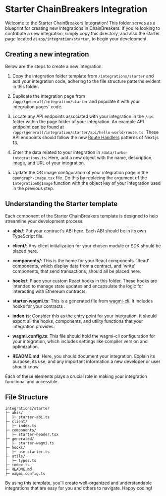 # Starter ChainBreakers Integration

Welcome to the Starter ChainBreakers Integration! This folder serves as a blueprint for creating new integrations in ChainBreakers. If you're looking to contribute a new integration, simply copy this directory, and also the starter page located at `app/integration/starter`, to begin your development.

## Creating a new integration

Below are the steps to create a new integration.

1. Copy the integration folder template from `/integrations/starter` and add your integration code, adhering to the file structure patterns evident in this folder.

2. Duplicate the integration page from `/app/(general)/integration/starter` and populate it with your integration pages' code.

3. Locate any API endpoints associated with your integration in the `/api` folder within the page folder of your integration. An example API endpoint can be found at `/app/(general)/integration/starter/api/hello-world/route.ts`. These API endpoints should follow the new [Route Handlers](https://nextjs.org/docs/app/building-your-application/routing/router-handlers) patterns of Next.js 13.

4. Enter the data related to your integration in `/data/turbo-integrations.ts`. Here, add a new object with the name, description, image, and URL of your integration.

5. Update the OG image configuration of your integration page in the `opengraph-image.tsx` file. Do this by replacing the argument of the `IntegrationOgImage` function with the object key of your integration used in the previous step.

## Understanding the Starter template

Each component of the Starter ChainBreakers template is designed to help streamline your development process:

- **abis/**: Put your contract's ABI here. Each ABI should be in its own TypeScript file.

- **client/**: Any client initialization for your chosen module or SDK should be placed here.

- **components/**: This is the home for your React components. 'Read' components, which display data from a contract, and 'write' components, that send transactions, should all be placed here.

- **hooks/**: Place your custom React hooks in this folder. These hooks are intended to manage state updates and encapsulate the logic for interacting with Ethereum contracts.

- **starter-wagmi.ts**: This is a generated file from [wagmi-cli](https://wagmi.sh/cli/getting-started). It includes hooks for your contracts .

- **index.ts**: Consider this as the entry point for your integration. It should export all the hooks, components, and utility functions that your integration provides.

- **wagmi.config.ts**: This file should hold the wagmi-cli configuration for your integration, which includes settings like compiler version and optimization.

- **README.md**: Here, you should document your integration. Explain its purpose, its use, and any important information a new developer or user should know.

Each of these elements plays a crucial role in making your integration functional and accessible.

## File Structure

```
integrations/starter
├─ abis/
│  ├─ starter-abi.ts
├─ client/
│  ├─ index.ts
├─ components/
│  ├─ starter-header.tsx
├─ generated/
│  ├─ starter-wagmi.ts
├─ hooks/
│  ├─ use-starter.ts
├─ utils/
│  ├─ types.ts
├─ index.ts
├─ README.md
├─ wagmi.config.ts
```

By using this template, you'll create well-organized and understandable integrations that are easy for you and others to navigate. Happy coding!
